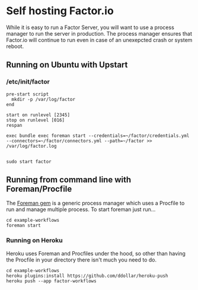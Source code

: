 # Self hosting Factor.io
While it is easy to run a Factor Server, you will want to use a process manager to run the server in production. The process manager ensures that Factor.io will continue to run even in case of an unexepcted crash or system reboot.

## Running on Ubuntu with Upstart


### /etc/init/factor

    pre-start script
      mkdir -p /var/log/factor
    end

    start on runlevel [2345]
    stop on runlevel [016]
    respan

    exec bundle exec foreman start --credentials=~/factor/credentials.yml --connectors=~/factor/connectors.yml --path=~/factor >> /var/log/factor.log


    sudo start factor


## Running from command line with Foreman/Procfile
The [Foreman gem](https://github.com/ddollar/foreman) is a generic process manager which uses a Procfile to run and manage multiple process. To start foreman just run...

    cd example-workflows
    foreman start

### Running on Heroku
Heroku uses Foreman and Procfiles under the hood, so other than having the Procfile in your directory there isn't much you need to do.

    cd example-workflows
    heroku plugins:install https://github.com/ddollar/heroku-push
    heroku push --app factor-workflows
